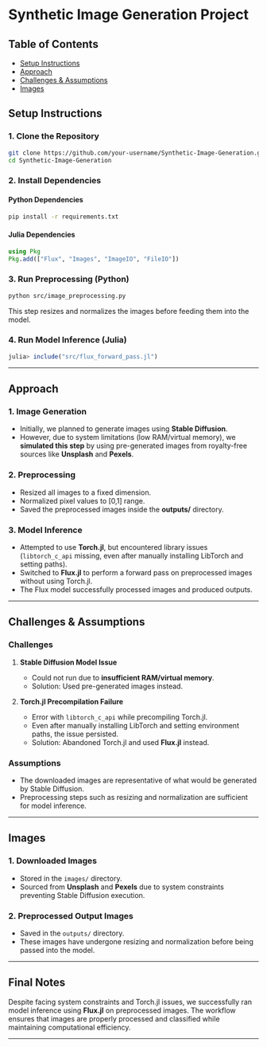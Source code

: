 # Synthetic Image Generation Project

## Table of Contents
- [Setup Instructions](#setup-instructions)
- [Approach](#approach)
- [Challenges & Assumptions](#challenges--assumptions)
- [Images](#images)

## Setup Instructions

### **1. Clone the Repository**
```bash
git clone https://github.com/your-username/Synthetic-Image-Generation.git
cd Synthetic-Image-Generation
```

### **2. Install Dependencies**
#### **Python Dependencies**
```bash
pip install -r requirements.txt
```
#### **Julia Dependencies**
```julia
using Pkg
Pkg.add(["Flux", "Images", "ImageIO", "FileIO"])
```

### **3. Run Preprocessing (Python)**
```bash
python src/image_preprocessing.py
```
This step resizes and normalizes the images before feeding them into the model.

### **4. Run Model Inference (Julia)**
```julia
julia> include("src/flux_forward_pass.jl")
```

---

## Approach
### **1. Image Generation**
- Initially, we planned to generate images using **Stable Diffusion**.
- However, due to system limitations (low RAM/virtual memory), we **simulated this step** by using pre-generated images from royalty-free sources like **Unsplash** and **Pexels**.

### **2. Preprocessing**
- Resized all images to a fixed dimension.
- Normalized pixel values to [0,1] range.
- Saved the preprocessed images inside the **outputs/** directory.

### **3. Model Inference**
- Attempted to use **Torch.jl**, but encountered library issues (`libtorch_c_api` missing, even after manually installing LibTorch and setting paths).
- Switched to **Flux.jl** to perform a forward pass on preprocessed images without using Torch.jl.
- The Flux model successfully processed images and produced outputs.

---

## Challenges & Assumptions
### **Challenges**
1. **Stable Diffusion Model Issue**
   - Could not run due to **insufficient RAM/virtual memory**.
   - Solution: Used pre-generated images instead.

2. **Torch.jl Precompilation Failure**
   - Error with `libtorch_c_api` while precompiling Torch.jl.
   - Even after manually installing LibTorch and setting environment paths, the issue persisted.
   - Solution: Abandoned Torch.jl and used **Flux.jl** instead.

### **Assumptions**
- The downloaded images are representative of what would be generated by Stable Diffusion.
- Preprocessing steps such as resizing and normalization are sufficient for model inference.

---

## Images
### **1. Downloaded Images**
- Stored in the `images/` directory.
- Sourced from **Unsplash** and **Pexels** due to system constraints preventing Stable Diffusion execution.

### **2. Preprocessed Output Images**
- Saved in the `outputs/` directory.
- These images have undergone resizing and normalization before being passed into the model.

---

## Final Notes
Despite facing system constraints and Torch.jl issues, we successfully ran model inference using **Flux.jl** on preprocessed images. The workflow ensures that images are properly processed and classified while maintaining computational efficiency.

---
